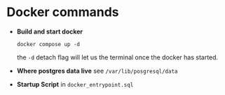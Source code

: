 # Docker commands

- **Build and start docker**
  ```
  docker compose up -d
  ```
  the `-d` detach flag will let us the terminal once the docker has started.

- **Where postgres data live**
  see `/var/lib/posgresql/data`

- **Startup Script**
  in `docker_entrypoint.sql`